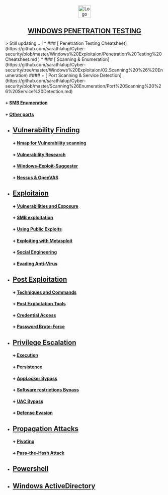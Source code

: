 <!-- PROJECT LOGO -->
<br />
<p align="center">
  <a href="https://github.com/sarathlalup">
    <img src="https://image.flaticon.com/icons/png/512/23/23700.png" alt="Logo" width="40" height="40">
  <h2 align="center">WINDOWS PENETRATION TESTING </h2>
   </a>

  

 
</p>
> Still updating...   !
* ###  [ Penetration Testing Cheatsheet](https://github.com/sarathlalup/Cyber-security/blob/master/Windows%20Exploitaion/Penetration%20Testing%20Cheatsheet.md )
* ###  [  Scanning & Enumeration](https://github.com/sarathlalup/Cyber-security/tree/master/Windows%20Exploitaion/02.Scanning%20%26%20Enumeration)
   #### + [     Port Scanning & Service Detection](https://github.com/sarathlalup/Cyber-security/blob/master/Scanning%26Enumeration/Port%20Scanning%20%26%20Service%20Detection.md)
   
   #### + [     SMB Enumeration](https://github.com/sarathlalup/Cyber-security/blob/master/Windows%20Exploitaion/Penetration%20Testing/SMB%20Penetration%20Testing/SMB%20Enumeration.md)
   #### + [     Other ports](https://github.com/sarathlalup/Cyber-security/tree/master/Penetration%20Testing)


* ##  [ Vulnerability Finding](https://github.com/sarathlalup/Cyber-security/tree/master/Windows%20Exploitaion/03.Vulnerability%20Finding)

   #### + [     Nmap for Vulnerability scanning](https://github.com/sarathlalup/Cyber-security/blob/master/Scanning&Enumeration/Nmap%20for%20Web%20vulnerability%20scanning.md)
   
   #### + [     Vulnerability Research](https://github.com/sarathlalup/Cyber-security/blob/master/Vulnerability%20Finding/Vulnerability%20Research.md)
   
   #### + [     Windows-Exploit-Suggester](https://github.com/AonCyberLabs/Windows-Exploit-Suggester)
   
   #### + [     Nessus & OpenVAS](https://github.com/sarathlalup/Cyber-security/tree/master/Penetration%20Testing)

* ##  [ Exploitaion](https://github.com/sarathlalup/Cyber-security/tree/master/Windows%20Exploitaion/Initial%20Access)

   #### + [     Vulnerabilities and Exposure](https://github.com/sarathlalup/Cyber-security/tree/master/Windows%20Exploitaion/Vulnerabilities%20and%20Exposure)
   #### + [     SMB exploitation ](https://github.com/sarathlalup/Cyber-security/blob/master/Windows%20Exploitaion/Penetration%20Testing/SMB%20Penetration%20Testing/Exploit%20SMB)
   
   #### + [     Using Public Exploits ](https://github.com/AonCyberLabs/Windows-Exploit-Suggester)

   #### + [     Exploiting with Metasploit ](https://github.com/AonCyberLabs/Windows-Exploit-Suggester)
   
   #### + [     Social Engineering ](https://github.com/AonCyberLabs/Windows-Exploit-Suggester)
      
   #### + [     Evading Anti-Virus ](https://github.com/sarathlalup/Cyber-security/tree/master/Anti-virus%20Evasion)

* ##  [ Post Exploitation](https://github.com/sarathlalup/Cyber-security/tree/master/Windows%20Exploitaion/Post%20Exploitaion)

   #### + [     Techniques and Commands](https://github.com/sarathlalup/Cyber-security/tree/master/Windows%20Exploitaion/Post%20Exploitaion/Techniques%20and%20Commands)
   #### + [     Post Exploitation Tools](https://github.com/sarathlalup/Cyber-security/blob/master/Windows%20Exploitaion/Post%20Exploitaion/Tools.md)
   
    #### + [     Credential Access](https://github.com/sarathlalup/Cyber-security/tree/master/Windows%20Exploitaion/Credential%20Access)
    #### + [     Password Brute-Force](https://github.com/sarathlalup/Cyber-security/tree/master/Windows%20Exploitaion/Credential%20Access)
   
* ##  [ Privilege Escalation](https://github.com/sarathlalup/Cyber-security/tree/master/Windows%20Exploitaion/Privilege%20escalation)

   #### + [     Execution](https://github.com/sarathlalup/Cyber-security/tree/master/Windows%20Exploitaion/Execution)
   
   #### + [     Persistence](https://github.com/sarathlalup/Cyber-security/tree/master/Windows%20Exploitaion/Persistence)
   
   #### + [     AppLocker Bypass](https://github.com/sarathlalup/Cyber-security/tree/master/Windows%20Exploitaion/Privilege%20escalation/AppLocker%20Bypass)
   #### + [     Software restrictions Bypass](https://github.com/sarathlalup/Cyber-security/tree/master/Windows%20Exploitaion/Privilege%20escalation/Software%20restrictions%20Bypass)
   
   #### + [     UAC Bypass](https://github.com/sarathlalup/Cyber-security/tree/master/Windows%20Exploitaion/Privilege%20escalation/User%20Account%20Control%20Bypass)
  
  #### + [     Defense Evasion](https://github.com/sarathlalup/Cyber-security/tree/master/Windows%20Exploitaion/Defense%20Evasion)
  
* ##  [Propagation Attacks ](https://github.com/sarathlalup/Cyber-security/tree/master/Windows%20Exploitaion/Powershell)
   
   #### + [     Pivoting](https://github.com/sarathlalup/Cyber-security/tree/master/Windows%20Exploitaion/Persistence)
   
   #### + [     Pass-the-Hash Attack](https://github.com/sarathlalup/Cyber-security/tree/master/Windows%20Exploitaion/Persistence)
   
* ##  [Powershell](https://github.com/sarathlalup/Cyber-security/tree/master/Windows%20Exploitaion/Powershell)

* ##  [Windows ActiveDirectory](https://github.com/sarathlalup/Cyber-security/tree/master/Windows%20Exploitaion/Windows%20ActiveDirectory)
